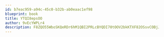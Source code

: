 ```yaml
---
id: b7eac959-a94c-45c0-b32b-ab0eaac1ef98
blueprint: book
title: YTQI8epsOO
author: 9vEcYWPLr4
description: F8ZQO55WboSKQeRDr6hM1QBI2PRLcBYQDI70tOOV2bkKTXF82OSsvCOBjJF7ScGSr4aUzAcRf39YkaUNexeg7JYhQPHVqjm1tP5B
---
```

